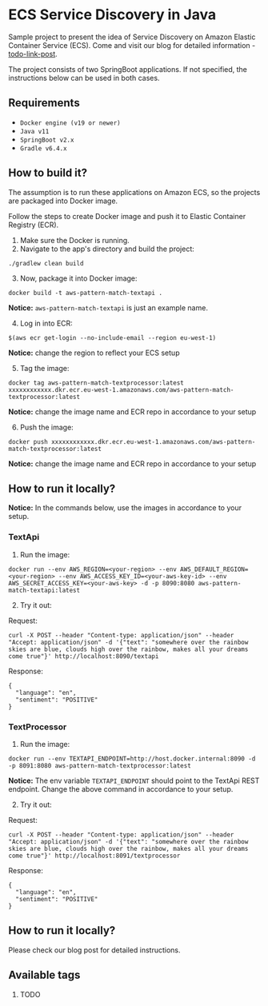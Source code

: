# ECS Service Discovery in Java

Sample project to present the idea of Service Discovery on Amazon Elastic Container Service (ECS).
Come and visit our blog for detailed information - [todo-link-post](http://todo).

The project consists of two SpringBoot applications. If not specified, the instructions below can be used in both cases.

## Requirements

* `Docker engine (v19 or newer)`
* `Java v11`
* `SpringBoot v2.x`
* `Gradle v6.4.x`

## How to build it?

The assumption is to run these applications on Amazon ECS, so the projects are packaged into Docker image.

Follow the steps to create Docker image and push it to Elastic Container Registry (ECR).

1. Make sure the Docker is running.
2. Navigate to the app's directory and build the project:

```
./gradlew clean build
```

3. Now, package it into Docker image:

```
docker build -t aws-pattern-match-textapi .
```

**Notice:** `aws-pattern-match-textapi` is just an example name.

4. Log in into ECR:

```
$(aws ecr get-login --no-include-email --region eu-west-1)
```

**Notice:** change the region to reflect your ECS setup

5. Tag the image:

```
docker tag aws-pattern-match-textprocessor:latest xxxxxxxxxxxx.dkr.ecr.eu-west-1.amazonaws.com/aws-pattern-match-textprocessor:latest
```

**Notice:** change the image name and ECR repo in accordance to your setup

6. Push the image:

```
docker push xxxxxxxxxxxx.dkr.ecr.eu-west-1.amazonaws.com/aws-pattern-match-textprocessor:latest
```

**Notice:** change the image name and ECR repo in accordance to your setup 

## How to run it locally?

**Notice:** In the commands below, use the images in accordance to your setup.

### TextApi

1. Run the image:

```
docker run --env AWS_REGION=<your-region> --env AWS_DEFAULT_REGION=<your-region> --env AWS_ACCESS_KEY_ID=<your-aws-key-id> --env AWS_SECRET_ACCESS_KEY=<your-aws-key> -d -p 8090:8080 aws-pattern-match-textapi:latest
```

2. Try it out:

Request:
```
curl -X POST --header "Content-type: application/json" --header "Accept: application/json" -d '{"text": "somewhere over the rainbow skies are blue, clouds high over the rainbow, makes all your dreams come true"}' http://localhost:8090/textapi
```
Response:
```
{
  "language": "en",
  "sentiment": "POSITIVE"
}
```

### TextProcessor

1. Run the image:

```
docker run --env TEXTAPI_ENDPOINT=http://host.docker.internal:8090 -d -p 8091:8080 aws-pattern-match-textprocessor:latest
```

**Notice:** The env variable `TEXTAPI_ENDPOINT` should point to the TextApi REST endpoint. Change the above command in accordance to your setup.

2. Try it out:

Request:
```
curl -X POST --header "Content-type: application/json" --header "Accept: application/json" -d '{"text": "somewhere over the rainbow skies are blue, clouds high over the rainbow, makes all your dreams come true"}' http://localhost:8091/textprocessor
```
Response:
```
{
  "language": "en",
  "sentiment": "POSITIVE"
}
```

## How to run it locally?

Please check our blog post for detailed instructions.

## Available tags

1. TODO


